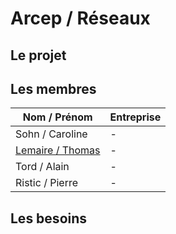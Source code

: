 # Arcep / Réseaux
## Le projet

## Les membres 
Nom / Prénom                                        | Entreprise    
------------                                        | -------------         
Sohn / Caroline                                     | -
[Lemaire / Thomas](https://github.com/ACTLEM)       | -
Tord / Alain                                        | -
Ristic / Pierre                                     | -

## Les besoins
